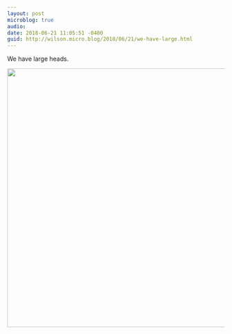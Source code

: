 ```yaml
---
layout: post
microblog: true
audio: 
date: 2018-06-21 11:05:51 -0400
guid: http://wilson.micro.blog/2018/06/21/we-have-large.html
---
```

We have large heads. 

<img src="http://wilson.micro.blog/uploads/2018/95f574c975.jpg" width="600" height="600" />
